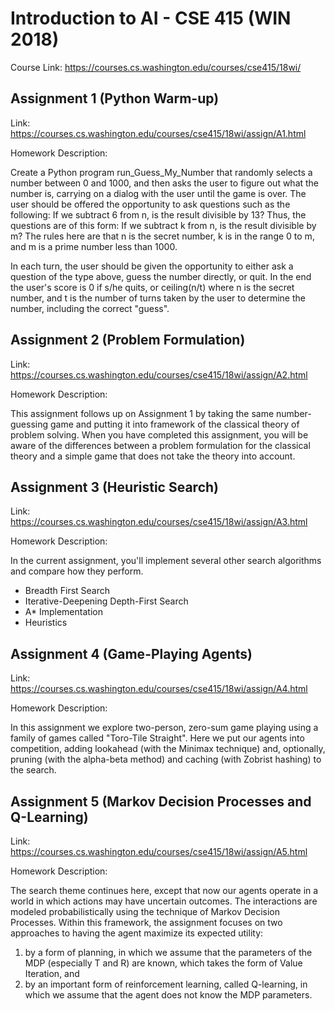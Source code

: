 # Introduction to AI - CSE 415 (WIN 2018)
Course Link: https://courses.cs.washington.edu/courses/cse415/18wi/

## Assignment 1 (Python Warm-up)
Link: https://courses.cs.washington.edu/courses/cse415/18wi/assign/A1.html

Homework Description:

Create a Python program run_Guess_My_Number that randomly selects a number between 0 and 1000, and then asks the user to figure out what the number is, carrying on a dialog with the user until the game is over. The user should be offered the opportunity to ask questions such as the following:
If we subtract 6 from n, is the result divisible by 13?
Thus, the questions are of this form:
If we subtract k from n, is the result divisible by m?
The rules here are that n is the secret number, k is in the range 0 to m, and m is a prime number less than 1000. 
 
In each turn, the user should be given the opportunity to either ask a question of the type above, guess the number directly, or quit. In the end the user's score is 0 if s/he quits, or ceiling(n/t) where n is the secret number, and t is the number of turns taken by the user to determine the number, including the correct "guess". 

## Assignment 2 (Problem Formulation)
Link: https://courses.cs.washington.edu/courses/cse415/18wi/assign/A2.html

Homework Description:

This assignment follows up on Assignment 1 by taking the same number-guessing game and putting it into framework of the classical theory of problem solving. When you have completed this assignment, you will be aware of the differences between a problem formulation for the classical theory and a simple game that does not take the theory into account. 

## Assignment 3 (Heuristic Search)
Link: https://courses.cs.washington.edu/courses/cse415/18wi/assign/A3.html

Homework Description:

In the current assignment, you'll implement several other search algorithms and compare how they perform.
- Breadth First Search
- Iterative-Deepening Depth-First Search
- A* Implementation
- Heuristics 

## Assignment 4 (Game-Playing Agents)
Link: https://courses.cs.washington.edu/courses/cse415/18wi/assign/A4.html

Homework Description:

In this assignment we explore two-person, zero-sum game playing using a family of games called "Toro-Tile Straight". Here we put our agents into competition, adding lookahead (with the Minimax technique) and, optionally, pruning (with the alpha-beta method) and caching (with Zobrist hashing) to the search.

## Assignment 5 (Markov Decision Processes and Q-Learning)
Link: https://courses.cs.washington.edu/courses/cse415/18wi/assign/A5.html

Homework Description:

The search theme continues here, except that now our agents operate in a world in which actions may have uncertain outcomes. The interactions are modeled probabilistically using the technique of Markov Decision Processes. Within this framework, the assignment focuses on two approaches to having the agent maximize its expected utility: 
1. by a form of planning, in which we assume that the parameters of the MDP (especially T and R) are known, which takes the form of Value Iteration, and 
2. by an important form of reinforcement learning, called Q-learning, in which we assume that the agent does not know the MDP parameters.

